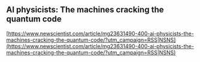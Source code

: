 ## AI physicists: The machines cracking the quantum code
  
  [https://www.newscientist.com/article/mg23631490-400-ai-physicists-the-machines-cracking-the-quantum-code/?utm_campaign=RSS|NSNS](https://www.newscientist.com/article/mg23631490-400-ai-physicists-the-machines-cracking-the-quantum-code/?utm_campaign=RSS|NSNS)